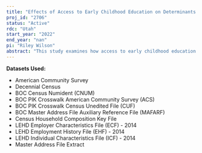 ```yaml
---
title: "Effects of Access to Early Childhood Education on Determinants of Mothers' Human Capital Investments"
proj_id: "2706"
status: "Active"
rdc: "Utah"
start_year: "2022"
end_year: "nan"
pi: "Riley Wilson"
abstract: "This study examines how access to early childhood education affects a mother's joint decisions about family formation, education, mobility, labor supply and career trajectory for up to 25 years. As both employment and childrearing require substantial time and resource commitments, women facing these decisions likely face trade-offs. Gaining access to public school for children could relax mothers' time constraints, potentially affecting work decisions, the ability to move in response to labor market conditions, and the feasibility and timing of additional children. This study combines information on a child's eligibility for public early childhood education with restricted microdata from the 2000 Decennial Census, 2010 Decennial Census, American Community Survey and LEHD. We use a regression discontinuity design based on child's birthday relative to a school cutoff date to determine how just barely gaining access to early child education one year earlier affects mothers' decisions in the short-, medium-, and long-run from 2000-2025. This project provides new insight into the persistence of family-level effects of early childhood education provision as we evaluate many family outcomes, explore a long time horizon, and study mediating pathways in children's outcomes."
---
```


**Datasets Used:**

  - American Community Survey 
  - Decennial Census 
  - BOC Census Numident (CNUM) 
  - BOC PIK Crosswalk American Community Survey (ACS) 
  - BOC PIK Crosswalk Census Unedited File (CUF) 
  - BOC Master Address File Auxiliary Reference File (MAFARF) 
  - Census Household Composition Key File 
  - LEHD Employer Characteristics File (ECF) - 2014 
  - LEHD Employment History File (EHF) - 2014 
  - LEHD Individual Characteristics File (ICF) - 2014 
  - Master Address File Extract 


